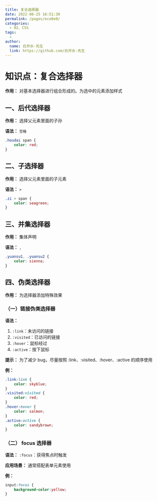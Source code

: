 ```yaml
---
title: 复合选择器
date: 2022-06-25 16:51:30
permalink: /pages/ece8e0/
categories:
  - 02、CSS
tags:
  - 
author: 
  name: 白开水-先生
  link: https://github.com/白开水-先生
---
```

# 知识点：复合选择器

**作用：** 对基本选择器进行组合形成的。为选中的元素添加样式

## 一、后代选择器

**作用：** 选择父元素里面的子孙

**语法：** `空格`

```css
.houdai span {
    color: red;
}
```

## 二、子选择器

**作用：** 选择父元素里面的子元素

**语法：** `>`

```css
.zi > span {
    color: seagreen;
}
```

## 三、并集选择器

**作用：** 集体声明

**语法：** `,`

```css
.yuansu1, .yuansu2 {
    color: sienna;
}
```

## 四、伪类选择器

**作用：** 为选择器添加特殊效果

### （一）链接伪类选择器

**语法：**
1. `:link`：未访问的链接
2. `:visited`：已访问的链接
3. `:hover`：鼠标经过
4. `:active`：按下鼠标

**提示：** 为了减少 bug，尽量按照 :link、:visited、:hover、:active 的顺序使用

**例：**
```css
.link:link {
    color: skyblue;
}
.visited:visited {
    color: red;
}
.hover:hover {
    color: salmon;
}
.active:active {
    color: sandybrown;
}
```

### （二） focus 选择器

**语法：** `:focus`：获得焦点时触发

**应用场景：** 通常搭配表单元素使用

**例：**
```css
input:focus { 
    background-color:yellow;
}
```